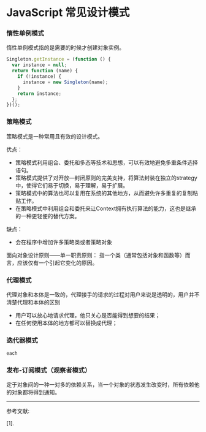 # JavaScript 常见设计模式



### 惰性单例模式  

惰性单例模式指的是需要的时候才创建对象实例。

```js
Singleton.getInstance = (function () {
  var instance = null;
  return function (name) {
    if (!instance) {
      instance = new Singleton(name);
    }
    return instance;
  };
})();
```



### 策略模式

策略模式是一种常用且有效的设计模式。

优点：

-  策略模式利用组合、委托和多态等技术和思想，可以有效地避免多重条件选择语句。
-  策略模式提供了对开放—封闭原则的完美支持，将算法封装在独立的strategy中，使得它们易于切换，易于理解，易于扩展。
-  策略模式中的算法也可以复用在系统的其他地方，从而避免许多重复的复制粘贴工作。
-  在策略模式中利用组合和委托来让Context拥有执行算法的能力，这也是继承的一种更轻便的替代方案。

缺点：

- 会在程序中增加许多策略类或者策略对象





面向对象设计原则——单一职责原则： 指一个类（通常包括对象和函数等）而言，应该仅有一个引起它变化的原因。

### 代理模式

代理对象和本体是一致的，代理接手的请求的过程对用户来说是透明的，用户并不清楚代理和本体的区别

- 用户可以放心地请求代理，他只关心是否能得到想要的结果；
- 在任何使用本体的地方都可以替换成代理；



### 迭代器模式

```js
each
```



### 发布-订阅模式（观察者模式）

定于对象间的一种一对多的依赖关系，当一个对象的状态发生改变时，所有依赖他的对象都将得到通知。







----

参考文献:

[1]. 